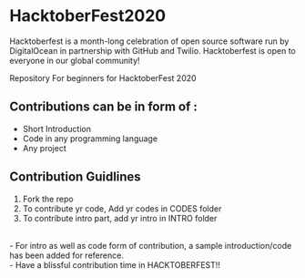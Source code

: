 # HacktoberFest2020

Hacktoberfest is a month-long celebration of open source software run by DigitalOcean in partnership with GitHub and Twilio.
Hacktoberfest is open to everyone in our global community!

Repository For beginners for HacktoberFest 2020

## Contributions can be in form of :
- Short Introduction 
- Code in any programming language
- Any project 

## Contribution Guidlines
1. Fork the repo <br>
2. To contribute yr code, Add yr codes in CODES folder
3. To contribute intro part, add yr intro in INTRO folder
<br>
- For intro as well as code form of contribution, a sample introduction/code has been added for reference.
<br>
- Have a blissful contribution time in HACKTOBERFEST!! 

